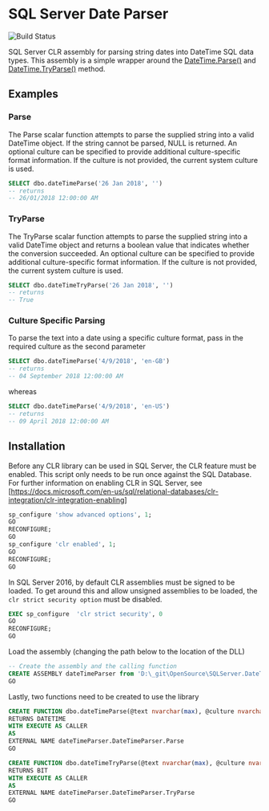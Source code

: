 
# SQL Server Date Parser 

![Build Status](https://ci.appveyor.com/api/projects/status/github/RedgumTechnologies/sqlserver.dateparser?branch=master&svg=true)

SQL Server CLR assembly for parsing string dates into DateTime SQL data types. This assembly is a simple wrapper around the [DateTime.Parse()](https://msdn.microsoft.com/en-us/library/system.datetime.parse(v=vs.110).aspx) and [DateTime.TryParse()](https://msdn.microsoft.com/en-us/library/system.datetime.tryparse(v=vs.110).aspx) method.

## Examples

### Parse

The Parse scalar function attempts to parse the supplied string into a valid DateTime object. If the string cannot be parsed, NULL is returned. An optional culture can be specified to provide additional culture-specific format information. If the culture is not provided, the current system culture is used.

```sql
SELECT dbo.dateTimeParse('26 Jan 2018', '')
-- returns 
-- 26/01/2018 12:00:00 AM
```

### TryParse

The TryParse scalar function attempts to parse the supplied string into a valid DateTime object and returns a boolean value that indicates whether the conversion succeeded. An optional culture can be specified to provide additional culture-specific format information. If the culture is not provided, the current system culture is used.

```sql
SELECT dbo.dateTimeTryParse('26 Jan 2018', '')
-- returns
-- True
```

### Culture Specific Parsing

To parse the text into a date using a specific culture format, pass in the required culture as the second parameter

```sql
SELECT dbo.dateTimeParse('4/9/2018', 'en-GB')
-- returns
-- 04 September 2018 12:00:00 AM
```

whereas

```sql
SELECT dbo.dateTimeParse('4/9/2018', 'en-US')
-- returns
-- 09 April 2018 12:00:00 AM
```


## Installation

Before any CLR library can be used in SQL Server, the CLR feature must be enabled. This script only needs to be run once against the SQL Database. For further information on enabling CLR in SQL Server, see [https://docs.microsoft.com/en-us/sql/relational-databases/clr-integration/clr-integration-enabling]

```sql
sp_configure 'show advanced options', 1;  
GO  
RECONFIGURE;  
GO  
sp_configure 'clr enabled', 1;  
GO  
RECONFIGURE;  
GO  
```

In SQL Server 2016, by default CLR assemblies must be signed to be loaded. To get around this and allow unsigned assemblies to be loaded, the ```clr strict security option``` must be disabled.

```sql
EXEC sp_configure  'clr strict security', 0 
GO
RECONFIGURE;  
GO
```

Load the assembly (changing the path below to the location of the DLL)

```sql
-- Create the assembly and the calling function
CREATE ASSEMBLY dateTimeParser from 'D:\_git\OpenSource\SQLServer.DateTimeParser\src\SQLServer.DateTimeParser\bin\Release\SQLServer.DateParser.dll' WITH PERMISSION_SET = SAFE  
GO
```

Lastly, two functions need to be created to use the library
```sql
CREATE FUNCTION dbo.dateTimeParse(@text nvarchar(max), @culture nvarchar(10) = '')
RETURNS DATETIME  
WITH EXECUTE AS CALLER
AS
EXTERNAL NAME dateTimeParser.DateTimeParser.Parse 
GO

CREATE FUNCTION dbo.dateTimeTryParse(@text nvarchar(max), @culture nvarchar(10) = '')
RETURNS BIT  
WITH EXECUTE AS CALLER
AS
EXTERNAL NAME dateTimeParser.DateTimeParser.TryParse 
GO
```